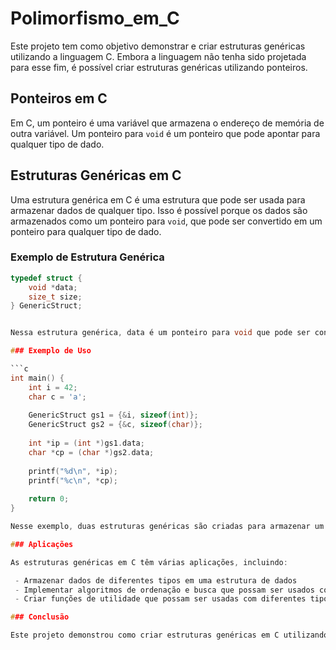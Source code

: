 # Polimorfismo_em_C

Este projeto tem como objetivo demonstrar e criar estruturas genéricas utilizando a linguagem C. Embora a linguagem não tenha sido projetada para esse fim, é possível criar estruturas genéricas utilizando ponteiros. 

## Ponteiros em C

Em C, um ponteiro é uma variável que armazena o endereço de memória de outra variável. Um ponteiro para `void` é um ponteiro que pode apontar para qualquer tipo de dado.

## Estruturas Genéricas em C

Uma estrutura genérica em C é uma estrutura que pode ser usada para armazenar dados de qualquer tipo. Isso é possível porque os dados são armazenados como um ponteiro para `void`, que pode ser convertido em um ponteiro para qualquer tipo de dado.

### Exemplo de Estrutura Genérica

```c
typedef struct {
    void *data;
    size_t size;
} GenericStruct;


Nessa estrutura genérica, data é um ponteiro para void que pode ser convertido em um ponteiro para qualquer tipo de dado e size é o tamanho em bytes do dado armazenado em data.

### Exemplo de Uso

```c
int main() {
    int i = 42;
    char c = 'a';
    
    GenericStruct gs1 = {&i, sizeof(int)};
    GenericStruct gs2 = {&c, sizeof(char)};
    
    int *ip = (int *)gs1.data;
    char *cp = (char *)gs2.data;
    
    printf("%d\n", *ip);
    printf("%c\n", *cp);
    
    return 0;
}

Nesse exemplo, duas estruturas genéricas são criadas para armazenar um inteiro e um caractere. O ponteiro para void em cada estrutura é convertido em um ponteiro para o tipo de dado apropriado e o valor é impresso na tela.

### Aplicações

As estruturas genéricas em C têm várias aplicações, incluindo:

 - Armazenar dados de diferentes tipos em uma estrutura de dados
 - Implementar algoritmos de ordenação e busca que possam ser usados com diferentes tipos de dados
 - Criar funções de utilidade que possam ser usadas com diferentes tipos de dados

### Conclusão

Este projeto demonstrou como criar estruturas genéricas em C utilizando ponteiros para void. As estruturas genéricas têm várias aplicações úteis e são uma técnica poderosa para lidar com dados de diferentes tipos em um programa em C.

